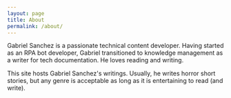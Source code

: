 ```yaml
---
layout: page
title: About
permalink: /about/
---
```


Gabriel Sanchez is a passionate technical content developer. Having started as an RPA bot developer, Gabriel transitioned to knowledge management as a writer for tech documentation. He loves reading and writing.

This site hosts Gabriel Sanchez's writings. Usually, he writes horror short stories, but any genre is acceptable as long as it is entertaining to read (and write).
